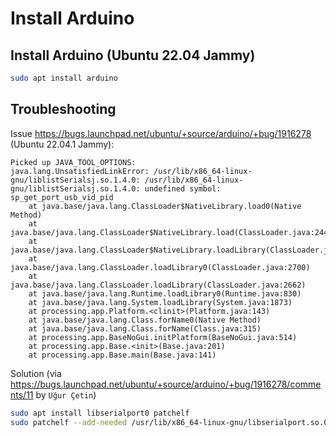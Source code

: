 # Install Arduino

## Install Arduino (Ubuntu 22.04 Jammy)

```bash
sudo apt install arduino
```

## Troubleshooting

Issue <https://bugs.launchpad.net/ubuntu/+source/arduino/+bug/1916278> (Ubuntu 22.04.1 Jammy):

```
Picked up JAVA_TOOL_OPTIONS: 
java.lang.UnsatisfiedLinkError: /usr/lib/x86_64-linux-gnu/liblistSerialsj.so.1.4.0: /usr/lib/x86_64-linux-gnu/liblistSerialsj.so.1.4.0: undefined symbol: sp_get_port_usb_vid_pid
	at java.base/java.lang.ClassLoader$NativeLibrary.load0(Native Method)
	at java.base/java.lang.ClassLoader$NativeLibrary.load(ClassLoader.java:2445)
	at java.base/java.lang.ClassLoader$NativeLibrary.loadLibrary(ClassLoader.java:2501)
	at java.base/java.lang.ClassLoader.loadLibrary0(ClassLoader.java:2700)
	at java.base/java.lang.ClassLoader.loadLibrary(ClassLoader.java:2662)
	at java.base/java.lang.Runtime.loadLibrary0(Runtime.java:830)
	at java.base/java.lang.System.loadLibrary(System.java:1873)
	at processing.app.Platform.<clinit>(Platform.java:143)
	at java.base/java.lang.Class.forName0(Native Method)
	at java.base/java.lang.Class.forName(Class.java:315)
	at processing.app.BaseNoGui.initPlatform(BaseNoGui.java:514)
	at processing.app.Base.<init>(Base.java:201)
	at processing.app.Base.main(Base.java:141)
```

Solution (via <https://bugs.launchpad.net/ubuntu/+source/arduino/+bug/1916278/comments/11> by `Uğur Çetin`)

```bash
sudo apt install libserialport0 patchelf
sudo patchelf --add-needed /usr/lib/x86_64-linux-gnu/libserialport.so.0 /usr/lib/x86_64-linux-gnu/liblistSerialsj.so.1.4.0
```
